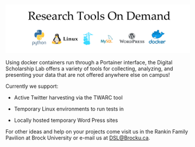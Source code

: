 ![Research Tools On Demand][title]

Using docker containers run through a Portainer interface, the Digital Scholarship Lab offers a variety of tools for collecting, analyzing, and presenting your data that are not offered anywhere else on campus!

Currently we support:

- Active Twitter harvesting via the TWARC tool

- Temporary Linux environments to run tests in

- Locally hosted temporary Word Press sites

For other ideas and help on your projects come visit us in the Rankin Family Pavilion at Brock University or e-mail us at DSL@Brocku.ca.

[title]: RTOD.png

